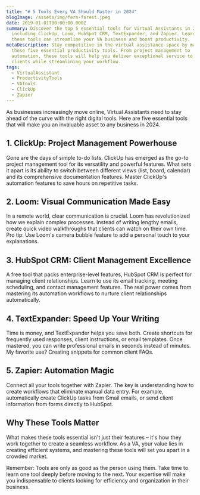 ```yaml
---
title: "# 5 Tools Every VA Should Master in 2024"
blogImage: /assets/img/fern-forest.jpeg
date: 2019-01-01T00:00:00.000Z
summary: Discover the top 5 essential tools for Virtual Assistants in 2024,
  including ClickUp, Loom, HubSpot CRM, TextExpander, and Zapier. Learn how
  these tools can streamline your VA business and boost productivity.
metaDescription: Stay competitive in the virtual assistance space by mastering
  these five essential productivity tools. From project management to
  automation, these tools will help you deliver exceptional service to your
  clients while streamlining your workflow.
tags:
  - VirtualAssistant
  - ProductivityTools
  - VATools
  - ClickUp
  - Zapier
---
```

As businesses increasingly move online, Virtual Assistants need to stay ahead of the curve with the right digital tools. Here are five essential tools that will make you an invaluable asset to any business in 2024.

## 1. ClickUp: Project Management Powerhouse

Gone are the days of simple to-do lists. ClickUp has emerged as the go-to project management tool for its versatility and powerful features. What sets it apart is its ability to switch between different views (list, board, calendar) and its comprehensive documentation features. Master ClickUp's automation features to save hours on repetitive tasks.

## 2. Loom: Visual Communication Made Easy

In a remote world, clear communication is crucial. Loom has revolutionized how we explain complex processes. Instead of writing lengthy emails, create quick video walkthroughs that clients can watch on their own time. Pro tip: Use Loom's camera bubble feature to add a personal touch to your explanations.

## 3. HubSpot CRM: Client Management Excellence

A free tool that packs enterprise-level features, HubSpot CRM is perfect for managing client relationships. Learn to use its email tracking, meeting scheduling, and contact management features. The real power comes from mastering its automation workflows to nurture client relationships automatically.

## 4. TextExpander: Speed Up Your Writing

Time is money, and TextExpander helps you save both. Create shortcuts for frequently used responses, client instructions, or email templates. Once mastered, you can write professional emails in seconds instead of minutes. My favorite use? Creating snippets for common client FAQs.

## 5. Zapier: Automation Magic

Connect all your tools together with Zapier. The key is understanding how to create workflows that eliminate manual data entry. For example, automatically create ClickUp tasks from Gmail emails, or send client information from forms directly to HubSpot.

## Why These Tools Matter

What makes these tools essential isn't just their features – it's how they work together to create a seamless workflow. As a VA, your value lies in creating efficient systems, and mastering these tools will set you apart in a crowded market.

Remember: Tools are only as good as the person using them. Take time to learn one tool deeply before moving to the next. Your expertise will make you indispensable to clients looking for efficiency and organization in their business.
